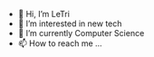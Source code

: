 - 👋 Hi, I’m LeTri
- 👀 I’m interested in new tech
- 🌱 I’m currently Computer Science
- 📫 How to reach me ...

<!---
Letri6102/Letri6102 is a ✨ special ✨ repository because its `README.md` (this file) appears on your GitHub profile.
You can click the Preview link to take a look at your changes.
--->
